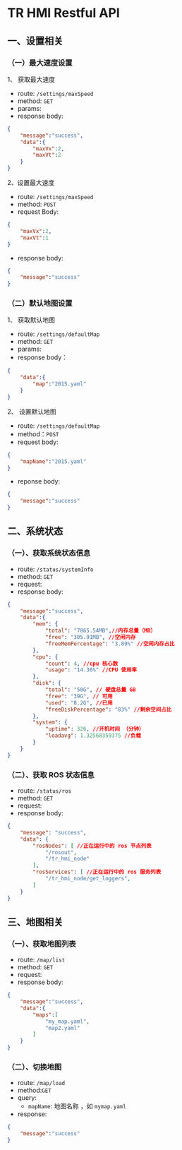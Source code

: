 # TR HMI Restful API

## 一、设置相关

### （一）最大速度设置

1、 获取最大速度

- route: `/settings/maxSpeed`
- method: `GET`
- params:
- response body:

```json
{
    "message":"success",
    "data":{
        "maxVx":2,
        "maxVt":2
    }
}
```

2、设置最大速度

- route:  `/settings/maxSpeed`
- method: `POST`
- request Body:

```json
{
    "maxVx":2,
    "maxVt":1
}

```

- response body:

```json
{
    "message":"success"
}
```

### （二）默认地图设置

1、 获取默认地图

- route: `/settings/defaultMap`
- method: `GET`
- params:
- response body：

```json
{
    "data":{
        "map":"2015.yaml"
    }
}
```

2、 设置默认地图

- route: `/settings/defaultMap`
- method：`POST`
- request body:

```json
{
    "mapName":"2015.yaml"
}
```

- reponse body:

```json
{
    "message":"success"
}
```

## 二、系统状态

### （一）、获取系统状态信息

- route: `/status/systemInfo`
- method: `GET`
- request:
- response body:

```json
{
    "message":"success",
    "data":{
        "mem": {
            "total": "7865.54MB",//内存总量（MB）
            "free": "305.91MB", //空闲内存
            "freeMemPercentage": "3.89%" //空闲内存占比
        },
        "cpu": {
            "count": 4, //cpu 核心数
            "usage": "14.36%" //CPU 使用率
        },
        "disk": {
            "total": "50G", // 硬盘总量 GB
            "free": "39G", // 可用
            "used": "8.2G", //已用
            "freeDiskPercentage": "83%" //剩余空间占比
        },
        "system": {
            "uptime": 326, //开机时间 （分钟）
            "loadavg": 1.32568359375 //负载
        }
    }
}
```

### （二）、获取 ROS 状态信息

- route: `/status/ros`
- method: `GET`
- request:
- response body:

```json
{
    "message": "success",
    "data": {
        "rosNodes": [ //正在运行中的 ros 节点列表
            "/rosout",
            "/tr_hmi_node"
        ],
        "rosServices": [ //正在运行中的 ros 服务列表
            "/tr_hmi_node/get_loggers",
        ]
    }
}
```

## 三、地图相关

### （一）、获取地图列表

- route: `/map/list`
- method: `GET`
- request:
- response body:

```json
{
    "message":"success",
    "data":{
        "maps":[
            "my_map.yaml",
            "map2.yaml"
        ]
    }
}
```

### （二）、切换地图

- route: `/map/load`
- method:`GET`
- query:
  - `mapName`: 地图名称 ，如 `mymap.yaml`
- response:

```json
{
    "message":"success"
}
```